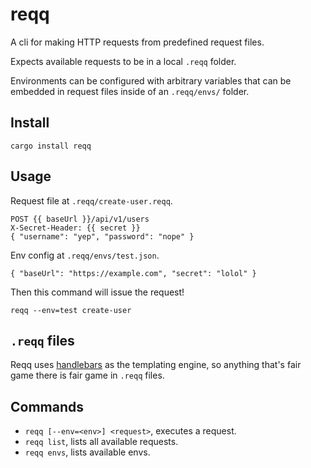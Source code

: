 # reqq

A cli for making HTTP requests from predefined request files.

Expects available requests to be in a local `.reqq` folder.

Environments can be configured with arbitrary variables that can be embedded in request
files inside of an `.reqq/envs/` folder.

## Install

```
cargo install reqq
```

## Usage

Request file at `.reqq/create-user.reqq`.

```
POST {{ baseUrl }}/api/v1/users
X-Secret-Header: {{ secret }}
{ "username": "yep", "password": "nope" }
```

Env config at `.reqq/envs/test.json`.

```
{ "baseUrl": "https://example.com", "secret": "lolol" }
```

Then this command will issue the request!

```
reqq --env=test create-user
```

## `.reqq` files

Reqq uses [handlebars](https://docs.rs/handlebars/3.4.0/handlebars/) as the templating
engine, so anything that's fair game there is fair game in `.reqq` files.

## Commands

- `reqq [--env=<env>] <request>`, executes a request.
- `reqq list`, lists all available requests.
- `reqq envs`, lists available envs.
